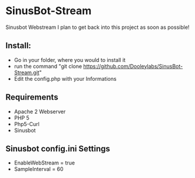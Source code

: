 # SinusBot-Stream
Sinusbot Webstream
I plan to get back into this project as soon as possible!

## Install:
- Go in your folder, where you would to install it
- run the command "git clone https://github.com/Dooleylabs/SinusBot-Stream.git"
- Edit the config.php with your Informations

## Requirements

- Apache 2 Webserver
- PHP 5
- Php5-Curl
- Sinusbot

## Sinusbot config.ini Settings

- EnableWebStream = true
- SampleInterval = 60

